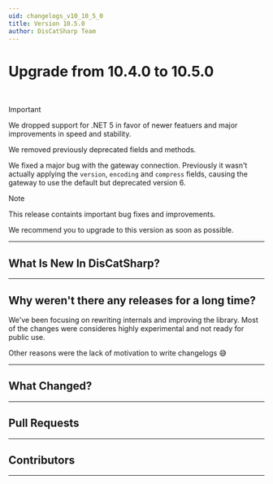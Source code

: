 ```yaml
---
uid: changelogs_v10_10_5_0
title: Version 10.5.0
author: DisCatSharp Team
---
```


# Upgrade from **10.4.0** to **10.5.0**

<br/>

> [!IMPORTANT]
> We dropped support for .NET 5 in favor of newer featuers and major improvements in speed and stability.
>
> We removed previously deprecated fields and methods.
>
> We fixed a major bug with the gateway connection.
> Previously it wasn't actually applying the `version`, `encoding` and `compress` fields, causing the gateway to use the default but deprecated version 6.

> [!NOTE]
> This release containts important bug fixes and improvements.
>
> We recommend you to upgrade to this version as soon as possible.

---

## What Is New In DisCatSharp?

---

## Why weren't there any releases for a long time?

We've been focusing on rewriting internals and improving the library.
Most of the changes were consideres highly experimental and not ready for public use.

Other reasons were the lack of motivation to write changelogs 😅

---

## What Changed?

---

## Pull Requests

---

## Contributors

---

